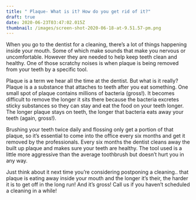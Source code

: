 ```yaml
---
title: " Plaque- What is it? How do you get rid of it?"
draft: true
date: 2020-06-23T03:47:02.015Z
thumbnail: /images/screen-shot-2020-06-18-at-9.51.57-pm.png
---
```


When you go to the dentist for a cleaning, there’s a lot of things happening inside your mouth. Some of which make sounds that make you nervous or uncomfortable. However they are needed to help keep teeth clean and healthy. One of those scratchy noises is when plaque is being removed from your teeth by a specific tool.

Plaque is a term we hear all the time at the dentist. But what is it really? Plaque is a a substance that attaches to teeth after you eat something. One small spot of plaque contains millions of bacteria (gross!). It becomes difficult to remove the longer it sits there because the bacteria excretes sticky substances so they can stay and eat the food on your teeth longer. The longer plaque stays on teeth, the longer that bacteria eats away your teeth (again, gross!).

Brushing your teeth twice daily and flossing only get a portion of that plaque, so it’s essential to come into the office every six months and get it removed by the professionals. Every six months the dentist cleans away the built up plaque and makes sure your teeth are healthy. The tool used is a little more aggressive than the average toothbrush but doesn’t hurt you in any way.

Just think about it next time you’re considering postponing a cleaning.. that plaque is eating away inside your mouth and the longer it’s their, the harder it is to get off in the long run! And it’s gross!
Call us if you haven’t scheduled a cleaning in a while!
